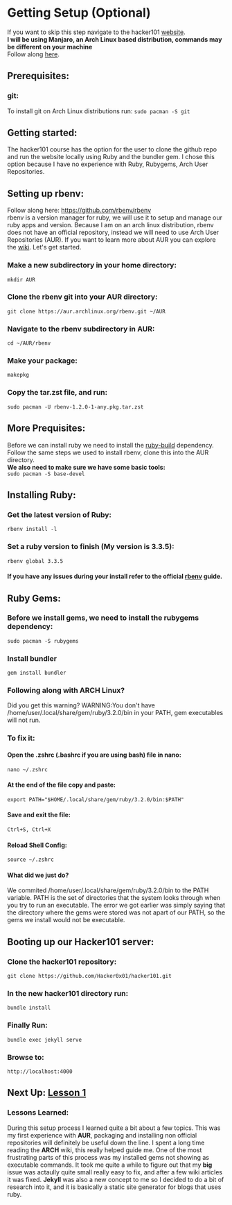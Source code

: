 # Getting Setup (Optional)
If you want to skip this step navigate to the hacker101 [website](https://www.hacker101.com/start-here).  <br>
**I will be using Manjaro, an Arch Linux based distribution, commands may be different on your machine**  <br>
Follow along [here](https://github.com/Hacker0x01/hacker101?tab=readme-ov-file).
## Prerequisites:
### git: <br>
To install git on Arch Linux distributions run: `sudo pacman -S git`
## Getting started:
The hacker101 course has the option for the user to clone the github repo and run the website locally using Ruby and the bundler gem. I chose this option because I have no experience with Ruby, Rubygems, Arch User Repositories. 
## Setting up rbenv:
Follow along here: https://github.com/rbenv/rbenv  <br>
rbenv is a version manager for ruby, we will use it to setup and manage our ruby apps and version.
Because I am on an arch linux distribution, rbenv does not have an official repository, instead we will need to use Arch User Repositories (AUR). If you want to learn more about AUR you can 
explore the [wiki](https://aur.archlinux.org/). Let's get started. <br>
### Make a new subdirectory in your home directory: <br>
`mkdir AUR` <br>
### Clone the rbenv git into your AUR directory: 
`git clone https://aur.archlinux.org/rbenv.git ~/AUR` <br>
### Navigate to the rbenv subdirectory in AUR:
`cd ~/AUR/rbenv`
### Make your package: 
`makepkg`
### Copy the tar.zst file, and run:
`sudo pacman -U rbenv-1.2.0-1-any.pkg.tar.zst`
## More Prequisites:
Before we can install ruby we need to install the [ruby-build](https://aur.archlinux.org/packages/ruby-build) dependency. Follow the same steps we used to install rbenv, clone this into the AUR directory. <br>
**We also need to make sure we have some basic tools:** <br>
`sudo pacman -S base-devel`
## Installing Ruby:
### Get the latest version of Ruby:
`rbenv install -l`
### Set a ruby version to finish (My version is 3.3.5):
`rbenv global 3.3.5`
#### If you have any issues during your install refer to the official [rbenv](https://github.com/rbenv/rbenv) guide.
## Ruby Gems:
### Before we install gems, we need to install the rubygems dependency:
`sudo pacman -S rubygems`
### Install bundler
`gem install bundler`
### Following along with ARCH Linux?
Did you get this warning? WARNING:You don't have /home/user/.local/share/gem/ruby/3.2.0/bin in your PATH, gem executables will not run. <br>
### To fix it: <br>
#### Open the .zshrc (.bashrc if you are using bash) file in nano: <br>
`nano ~/.zshrc` <br>
#### At the end of the file copy and paste: <br>
`export PATH="$HOME/.local/share/gem/ruby/3.2.0/bin:$PATH"` <br>
#### Save and exit the file: <br>
`Ctrl+S, Ctrl+X` <br>
#### Reload Shell Config: <br>
`source ~/.zshrc`
#### What did we just do?
We commited /home/user/.local/share/gem/ruby/3.2.0/bin to the PATH variable. PATH is the set of directories that the system looks through when you try to run an executable. The error we got earlier was simply saying that the directory where the gems were stored was not apart of our PATH, so the gems we install would not be executable.
## Booting up our Hacker101 server:
### Clone the hacker101 repository:
`git clone https://github.com/Hacker0x01/hacker101.git`
### In the new hacker101 directory run:
`bundle install`
### Finally Run:
`bundle exec jekyll serve`
### Browse to:
`http://localhost:4000`
## Next Up: [Lesson 1](https://github.com/danithen/hacker101-writeup/blob/main/lesson-1.md)
### Lessons Learned:
During this setup process I learned quite a bit about a few topics. This was my first experience with **AUR**, packaging and installing non official repositories will definitely be useful down the line. I spent a long time reading the **ARCH** wiki, this really helped guide me. One of the most frustrating parts of this process was my installed gems not showing as executable commands. It took me quite a while to figure out that my **big** issue was actaully quite small really easy to fix, and after a few wiki articles it was fixed. **Jekyll** was also a new concept to me so I decided to do a bit of research into it, and it is basically a static site generator for blogs that uses ruby. 
